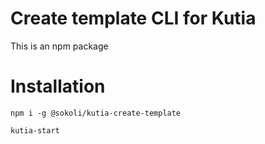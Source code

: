 # Create template CLI for Kutia

This is an npm package

# Installation
`npm i -g @sokoli/kutia-create-template`

`kutia-start`
